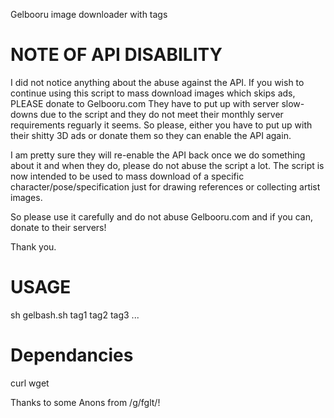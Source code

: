 Gelbooru image downloader with tags

# NOTE OF API DISABILITY 
I did not notice anything about the abuse against the API.
If you wish to continue using this script to mass download images which skips ads, PLEASE donate to Gelbooru.com
They have to put up with server slow-downs due to the script and they do not meet their monthly server requirements reguarly it seems.
So please, either you have to put up with their shitty 3D ads or donate them so they can enable the API again.

I am pretty sure they will re-enable the API back once we do something about it and when they do, please do not abuse the script a lot.
The script is now intended to be used to mass download of a specific character/pose/specification just for drawing references or collecting artist images.

So please use it carefully and do not abuse Gelbooru.com and if you can, donate to their servers!

Thank you.

# USAGE
sh gelbash.sh tag1 tag2 tag3 ...

# Dependancies
curl
wget

Thanks to some Anons from /g/fglt/!
